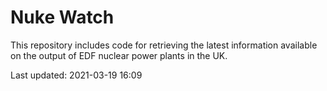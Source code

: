 # Nuke Watch

This repository includes code for retrieving the latest information available on the output of EDF nuclear power plants in the UK.

Last updated: 2021-03-19 16:09